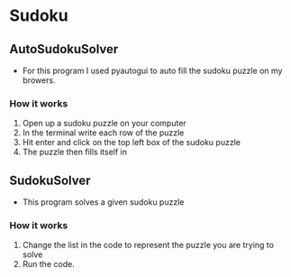 # Sudoku
## AutoSudokuSolver
* For this program I used pyautogui to auto fill the sudoku puzzle on my browers.
### How it works
1. Open up a sudoku puzzle on your computer
2. In the terminal write each row of the puzzle
3. Hit enter and click on the top left box of the sudoku puzzle
4. The puzzle then fills itself in
## SudokuSolver
* This program solves a given sudoku puzzle
### How it works
1. Change the list in the code to represent the puzzle you are trying to solve
2. Run the code.

